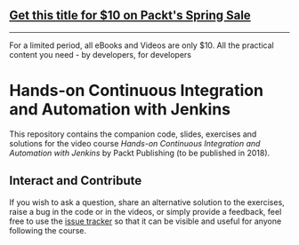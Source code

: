 ## [Get this title for $10 on Packt's Spring Sale](https://www.packt.com/V08641?utm_source=github&utm_medium=packt-github-repo&utm_campaign=spring_10_dollar_2022)
-----
For a limited period, all eBooks and Videos are only $10. All the practical content you need \- by developers, for developers

# Hands-on Continuous Integration and Automation with Jenkins

This repository contains the companion code, slides, exercises and solutions for the video course _Hands-on Continuous Integration and Automation with Jenkins_ by Packt Publishing (to be published in 2018). 

## Interact and Contribute

If you wish to ask a question, share an alternative solution to the exercises, raise a bug in the code or in the videos, or simply provide a feedback, feel free to use the [issue tracker](https://github.com/cirulls/hands-on-jenkins/issues) so that it can be visible and useful for anyone following the course. 
